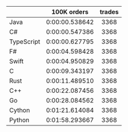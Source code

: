 ||100K orders|trades|
-|:-:|:-:|
|Java|0:00:00.538642|3368|
|C#|0:00:00.547386|3368|
|TypeScript|0:00:00.627795|3368|
|F#|0:00:04.598428|3368|
|Swift|0:00:04.950829|3368|
|C|0:00:09.343197|3368|
|Rust|0:00:11.489510|3368|
|C++|0:00:22.087456|3368|
|Go|0:00:28.084562|3368|
|Cython|0:01:21.614084|3368|
|Python|0:01:58.293667|3368|


